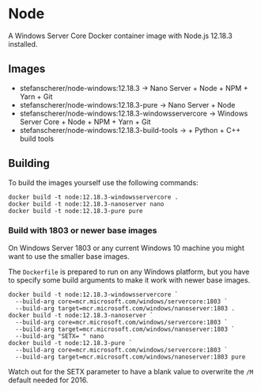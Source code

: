 # Node

A Windows Server Core Docker container image with Node.js 12.18.3 installed.

## Images

- stefanscherer/node-windows:12.18.3 -> Nano Server + Node + NPM + Yarn + Git
- stefanscherer/node-windows:12.18.3-pure -> Nano Server + Node
- stefanscherer/node-windows:12.18.3-windowsservercore -> Windows Server Core + Node + NPM + Yarn + Git
- stefanscherer/node-windows:12.18.3-build-tools -> + Python + C++ build tools

## Building

To build the images yourself use the following commands:

```
docker build -t node:12.18.3-windowsservercore .
docker build -t node:12.18.3-nanoserver nano
docker build -t node:12.18.3-pure pure
```

### Build with 1803 or newer base images

On Windows Server 1803 or any current Windows 10 machine you might want to use the smaller base images.

The `Dockerfile` is prepared to run on any Windows platform, but you have to specify some build arguments to make it work with newer base images.

```
docker build -t node:12.18.3-windowsservercore `
  --build-arg core=mcr.microsoft.com/windows/servercore:1803 `
  --build-arg target=mcr.microsoft.com/windows/nanoserver:1803 .
docker build -t node:12.18.3-nanoserver `
  --build-arg core=mcr.microsoft.com/windows/servercore:1803 `
  --build-arg target=mcr.microsoft.com/windows/nanoserver:1803 `
  --build-arg "SETX= " nano
docker build -t node:12.18.3-pure `
  --build-arg core=mcr.microsoft.com/windows/servercore:1803 `
  --build-arg target=mcr.microsoft.com/windows/nanoserver:1803 pure
```

Watch out for the SETX parameter to have a blank value to overwrite the `/M` default needed for 2016.


